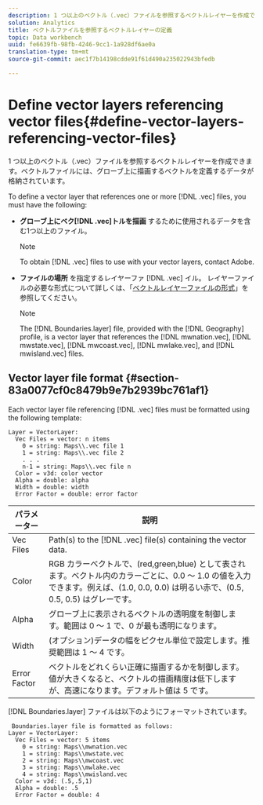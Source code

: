 ```yaml
---
description: 1 つ以上のベクトル（.vec）ファイルを参照するベクトルレイヤーを作成できます。ベクトルファイルには、グローブ上に描画するベクトルを定義するデータが格納されています。
solution: Analytics
title: ベクトルファイルを参照するベクトルレイヤーの定義
topic: Data workbench
uuid: fe6639fb-98fb-4246-9cc1-1a928df6ae0a
translation-type: tm+mt
source-git-commit: aec1f7b14198cdde91f61d490a235022943bfedb

---
```



# Define vector layers referencing vector files{#define-vector-layers-referencing-vector-files}

1 つ以上のベクトル（.vec）ファイルを参照するベクトルレイヤーを作成できます。ベクトルファイルには、グローブ上に描画するベクトルを定義するデータが格納されています。

To define a vector layer that references one or more [!DNL .vec] files, you must have the following:

* **グローブ上にベク[!DNL .vec]トルを描画** するために使用されるデータを含む1つ以上のファイル。

   >[!NOTE]
   >
   >To obtain [!DNL .vec] files to use with your vector layers, contact Adobe.

* **ファイルの場所** を指定するレイヤーファ [!DNL .vec] イル。 レイヤーファイルの必要な形式について詳しくは、「[ベクトルレイヤーファイルの形式](../../../../home/c-get-started/c-im-layers/c-vctr-layers/c-ref-vctr-files.md#section-83a0077cf0c8479b9e7b2939bc761af1)」を参照してください。

   >[!NOTE]
   >
   >The [!DNL Boundaries.layer] file, provided with the [!DNL Geography] profile, is a vector layer that references the [!DNL mwnation.vec], [!DNL mwstate.vec], [!DNL mwcoast.vec], [!DNL mwlake.vec], and [!DNL mwisland.vec] files.

## Vector layer file format {#section-83a0077cf0c8479b9e7b2939bc761af1}

Each vector layer file referencing [!DNL .vec] files must be formatted using the following template:

```
Layer = VectorLayer:
  Vec Files = vector: n items
    0 = string: Maps\\.vec file 1
    1 = string: Maps\\.vec file 2
    . . .
    n-1 = string: Maps\\.vec file n
  Color = v3d: color vector
  Alpha = double: alpha
  Width = double: width
  Error Factor = double: error factor
```

| パラメーター | 説明 |
|---|---|
| Vec Files | Path(s) to the [!DNL .vec] file(s) containing the vector data. |
| Color | RGB カラーベクトルで、(red,green,blue) として表されます。ベクトル内のカラーごとに、0.0 ～ 1.0 の値を入力できます。例えば、(1.0, 0.0, 0.0) は明るい赤で、(0.5, 0.5, 0.5) はグレーです。 |
| Alpha | グローブ上に表示されるベクトルの透明度を制御します。範囲は 0 ～ 1 で、0 が最も透明になります。 |
| Width | (オプション)データの幅をピクセル単位で設定します。推奨範囲は 1 ～ 4 です。 |
| Error Factor | ベクトルをどれくらい正確に描画するかを制御します。値が大きくなると、ベクトルの描画精度は低下しますが、高速になります。デフォルト値は 5 です。 |

[!DNL Boundaries.layer] ファイルは以下のようにフォーマットされています。

```
 Boundaries.layer file is formatted as follows:
Layer = VectorLayer:
  Vec Files = vector: 5 items
    0 = string: Maps\\mwnation.vec
    1 = string: Maps\\mwstate.vec
    2 = string: Maps\\mwcoast.vec
    3 = string: Maps\\mwlake.vec
    4 = string: Maps\\mwisland.vec
  Color = v3d: (.5,.5,1)
  Alpha = double: .5
  Error Factor = double: 4
```

